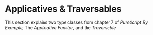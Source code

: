 # Applicatives & Traversables

This section explains two type classes from chapter 7 of _PureScript By Example_; The _Applicative Functor_, and the _Traversable_